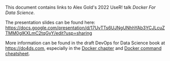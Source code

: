 This document contains links to Alex Gold's 2022 UseR! talk *Docker For Data Science*.

The presentation slides can be found here: https://docs.google.com/presentation/d/17UvTTs6UJNgUNhhYAb3YCJLcuZTMM0gIKXLmC2tqGyY/edit?usp=sharing

More information can be found in the draft DevOps for Data Science book at https://do4ds.com, especially in the [Docker chapter](http://do4ds.com/chapters/sec1/docker.html) and [Docker command cheatsheet](https://do4ds.com/chapters/append/docker-cheatsheet.html).
